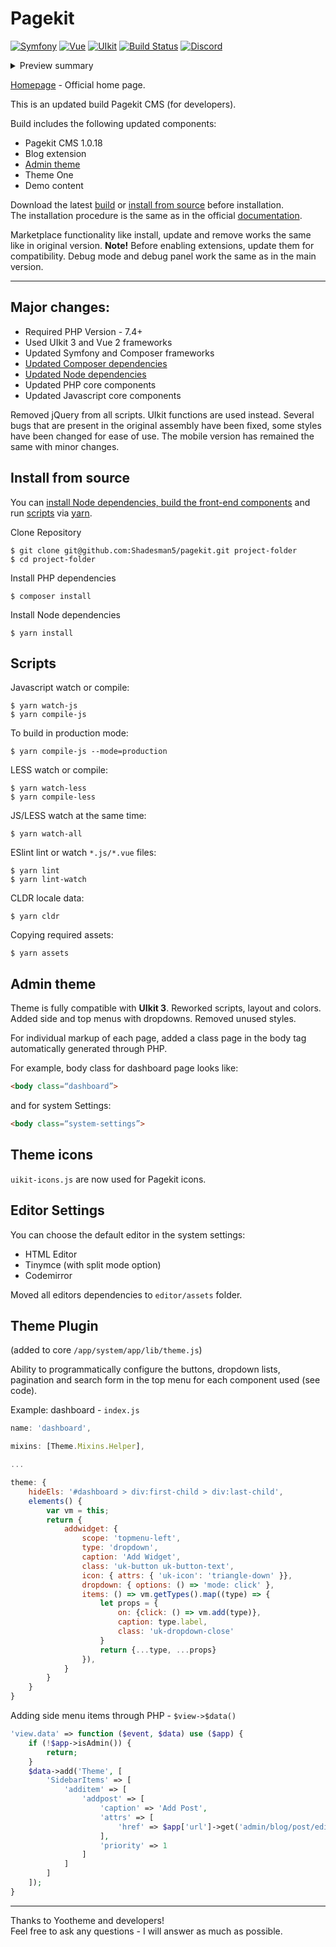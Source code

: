 # Pagekit

[![Symfony](https://img.shields.io/badge/symfony-5.1.7-blue)](https://github.com/symfony/symfony)
[![Vue](https://img.shields.io/badge/vue-2.6.12-green)](https://github.com/vuejs/vue)
[![UIkit](https://img.shields.io/badge/uikit-3.5.8-blue)](https://github.com/uikit/uikit)
[![Build Status](https://travis-ci.org/uatrend/pagekit.svg?branch=develop)](https://travis-ci.org/uatrend/pagekit)
[![Discord](https://img.shields.io/badge/chat-on%20discord-7289da.svg)](https://discord.gg/e7Kw47E)

<details>
<summary>Preview summary</summary>
<table>
    <tbody>
        <tr>
            <td align="center">
                <a href="https://cloud.githubusercontent.com/assets/1716665/14317675/ba034b8c-fc09-11e5-81ed-f10f37d86ea5.png" rel="noopener noreferrer" target="_blank">
                    <img alt="Pagekit" src="https://cloud.githubusercontent.com/assets/1716665/14317675/ba034b8c-fc09-11e5-81ed-f10f37d86ea5.png" style="max-width:100%;" />
                </a>
            </td>
            <td align="center">
                <a href="https://user-images.githubusercontent.com/24713453/64491316-d56f5180-d280-11e9-91b7-68d309489ffe.png" rel="noopener noreferrer" target="_blank">
                    <img alt="Dashboard" src="https://user-images.githubusercontent.com/24713453/64491316-d56f5180-d280-11e9-91b7-68d309489ffe.png" style="max-width:100%;" />
                </a>
            </td>
            <td align="center">
                <a href="https://user-images.githubusercontent.com/24713453/95061078-9118e400-0714-11eb-8f6d-8577d7a85ae5.png" rel="noopener noreferrer" target="_blank">
                    <img alt="Pagekit home page" src="https://user-images.githubusercontent.com/24713453/95061078-9118e400-0714-11eb-8f6d-8577d7a85ae5.png" style="max-width:100%;" />
                </a>
            </td>
        </tr>
        <tr>
            <td align="center">
                <a href="https://user-images.githubusercontent.com/24713453/95016783-9de2fc80-066e-11eb-82f5-2f944cbe25bb.png" rel="noopener noreferrer" target="_blank">
                    <img alt="Installer languages" src="https://user-images.githubusercontent.com/24713453/95016783-9de2fc80-066e-11eb-82f5-2f944cbe25bb.png" style="max-width:100%;" />
                </a>
            </td>
            <td align="center">
                <a href="https://user-images.githubusercontent.com/24713453/95016785-9facc000-066e-11eb-8c2a-f991252fb377.png" rel="noopener noreferrer" target="_blank">
                    <img alt="Installer buttons option-back-next" src="https://user-images.githubusercontent.com/24713453/95016785-9facc000-066e-11eb-8c2a-f991252fb377.png" style="max-width:100%;" />
                </a>
            </td>
            <td align="center">
                <a href="https://user-images.githubusercontent.com/24713453/95016786-a1768380-066e-11eb-8250-a7a054fe09de.png" rel="noopener noreferrer" target="_blank">
                    <img alt="Installer select demo content" src="https://user-images.githubusercontent.com/24713453/95016786-a1768380-066e-11eb-8250-a7a054fe09de.png" style="max-width:100%;" />
                </a>
            </td>
        </tr>
        <tr>
            <td align="center">
                <a href="https://user-images.githubusercontent.com/24713453/95060613-f28c8300-0713-11eb-89ac-0586f3c6c743.png" rel="noopener noreferrer" target="_blank">
                    <img alt="Editor settings" src="https://user-images.githubusercontent.com/24713453/95060613-f28c8300-0713-11eb-89ac-0586f3c6c743.png" style="max-width:100%;" />
                </a>
            </td>
            <td align="center">
                <a href="https://user-images.githubusercontent.com/24713453/95016844-0631de00-066f-11eb-84b6-fd3b0a9a2720.gif" rel="noopener noreferrer" target="_blank">
                    <img alt="Storage" src="https://user-images.githubusercontent.com/24713453/95016844-0631de00-066f-11eb-84b6-fd3b0a9a2720.gif" style="max-width:100%;" />
                </a>
            </td>
            <td align="center">
                <a href="https://user-images.githubusercontent.com/24713453/95016845-08943800-066f-11eb-8d82-f4d5204d2450.png" rel="noopener noreferrer" target="_blank">
                    <img alt="Modal starage" src="https://user-images.githubusercontent.com/24713453/95016845-08943800-066f-11eb-8d82-f4d5204d2450.png" style="max-width:100%;" />
                </a>
            </td>
        </tr>
        <tr>
            <td align="center">
                <a href="https://user-images.githubusercontent.com/24713453/95016880-590b9580-066f-11eb-80d9-2af68d6e87f2.png" rel="noopener noreferrer" target="_blank">
                    <img alt="Page Edit" src="https://user-images.githubusercontent.com/24713453/95016880-590b9580-066f-11eb-80d9-2af68d6e87f2.png" style="max-width:100%;" />
                </a>
            </td>
            <td align="center">
                <a href="https://user-images.githubusercontent.com/24713453/95060907-557e1a00-0714-11eb-98e9-305e63d82819.png" rel="noopener noreferrer" target="_blank">
                    <img alt="Page theme settings" src="https://user-images.githubusercontent.com/24713453/95060907-557e1a00-0714-11eb-98e9-305e63d82819.png" style="max-width:100%;" />
                </a>
            </td>
            <td align="center">
                <a href="https://user-images.githubusercontent.com/24713453/95060769-249de500-0714-11eb-9e8d-8bddff02c892.png" rel="noopener noreferrer" target="_blank">
                    <img alt="Site theme settings" src="https://user-images.githubusercontent.com/24713453/95060769-249de500-0714-11eb-9e8d-8bddff02c892.png" style="max-width:100%;" />
                </a>
            </td>
        </tr>
        <tr>
            <td align="center">
                <a href="https://user-images.githubusercontent.com/24713453/95016701-172e1f80-066e-11eb-8da0-5f6d7e438615.png" rel="noopener noreferrer" target="_blank">
                    <img alt="Theme-one" src="https://user-images.githubusercontent.com/24713453/95016701-172e1f80-066e-11eb-8da0-5f6d7e438615.png" style="max-width:100%;" />
                </a>
            </td>
            <td align="center">
                <a href="https://user-images.githubusercontent.com/24713453/95016942-bf90b380-066f-11eb-9165-8a088c86e425.gif" rel="noopener noreferrer" target="_blank">
                    <img alt="Blog page" src="https://user-images.githubusercontent.com/24713453/95016942-bf90b380-066f-11eb-9165-8a088c86e425.gif" style="max-width:100%;" />
                </a>
            </td>
            <td align="center">
                <a href="https://user-images.githubusercontent.com/24713453/95016943-c28ba400-066f-11eb-8789-3b9f2957aee1.gif" rel="noopener noreferrer" target="_blank">
                    <img alt="Position page" src="https://user-images.githubusercontent.com/24713453/95016943-c28ba400-066f-11eb-8789-3b9f2957aee1.gif" style="max-width:100%;" />
                </a>
            </td>
        </tr>
    </tbody>
</table>

</details>

[Homepage](http://pagekit.com) - Official home page.

This is an updated build Pagekit CMS (for developers).

Build includes the following updated components:

- Pagekit CMS 1.0.18
- Blog extension
- [Admin theme](#theme)
- Theme One
- Demo content

Download the latest [build](https://github.com/uatrend/pagekit/releases) or [install from source](#install) before installation.  
The installation procedure is the same as in the official [documentation](https://pagekit.com/docs/getting-started/installation).

Marketplace functionality like install, update and remove works the same like in original version.
**Note!** Before enabling extensions, update them for compatibility. Debug mode and debug panel work the same as in the main version.

------

## Major changes:

- Required PHP Version - 7.4+
- Used UIkit 3 and Vue 2 frameworks
- Updated Symfony and Composer frameworks
- [Updated Composer dependencies](https://github.com/uatrend/pagekit/blob/develop/composer.json)
- [Updated Node dependencies](https://github.com/uatrend/pagekit/blob/develop/package.json)
- Updated PHP core components
- Updated Javascript core components

Removed jQuery from all scripts. UIkit functions are used instead. Several bugs that are present in the original assembly have been fixed, some styles have been changed for ease of use. The mobile version has remained the same with minor changes.

## <a name="install"></a>Install from source

You can [install Node dependencies, build the front-end components](#node) and run [scripts](#scripts) via [yarn](https://yarnpkg.com/).

Clone Repository

```
$ git clone git@github.com:Shadesman5/pagekit.git project-folder
$ cd project-folder
```

Install PHP dependencies

```
$ composer install
```

<a name="node"></a>Install Node dependencies

```
$ yarn install
```

## <a name="scripts"></a>Scripts

Javascript watch or compile:

```
$ yarn watch-js
$ yarn compile-js
```

To build in production mode:

```
$ yarn compile-js --mode=production
```

LESS watch or compile:

```
$ yarn watch-less
$ yarn compile-less
```

JS/LESS watch at the same time:

```
$ yarn watch-all
```

ESlint lint or watch ```*.js/*.vue``` files:

```
$ yarn lint
$ yarn lint-watch
```

CLDR locale data:

```
$ yarn cldr
```

Copying required assets:

```
$ yarn assets
```

## <a name="theme"></a>Admin theme

Theme is fully compatible with **UIkit 3**.
Reworked scripts, layout and colors. Added side and top menus with dropdowns. Removed unused styles.

For individual markup of each page, added a class page in the body tag automatically generated through PHP.

For example, body class for dashboard page looks like:

```html
<body class=“dashboard”>
```
and for system Settings:

```html
<body class=“system-settings”>
```

## Theme icons
```uikit-icons.js``` are now used for Pagekit icons. 

## Editor Settings

You can choose the default editor in the system settings: 	
- HTML Editor 
- Tinymce (with split mode option)
- Codemirror

Moved all editors dependencies to ```editor/assets``` folder.

## Theme Plugin

(added to core ```/app/system/app/lib/theme.js```)

Ability to programmatically configure the buttons, dropdown lists, pagination and search form in the top menu for each component used (see code).

Example: dashboard - ```index.js```

```javascript
name: 'dashboard',

mixins: [Theme.Mixins.Helper],

...

theme: {
    hideEls: '#dashboard > div:first-child > div:last-child',
    elements() {
        var vm = this;
        return {
            addwidget: {
                scope: 'topmenu-left',
                type: 'dropdown',
                caption: 'Add Widget',
                class: 'uk-button uk-button-text',
                icon: { attrs: { 'uk-icon': 'triangle-down' }},
                dropdown: { options: () => 'mode: click' },
                items: () => vm.getTypes().map((type) => {
                    let props = {
                        on: {click: () => vm.add(type)},
                        caption: type.label,
                        class: 'uk-dropdown-close'
                    }
                    return {...type, ...props}
                }),
            }
        }
    }
}
```

Adding side menu items through PHP - ```$view->$data()```

```php
'view.data' => function ($event, $data) use ($app) {
    if (!$app->isAdmin()) {
        return;
    }
    $data->add('Theme', [
        'SidebarItems' => [
            'additem' => [
                'addpost' => [
                    'caption' => 'Add Post',
                    'attrs' => [
                        'href' => $app['url']->get('admin/blog/post/edit')
                    ],
                    'priority' => 1
                ]
            ]
        ]
    ]);
}
```

------

Thanks to Yootheme and developers!  
Feel free to ask any questions - I will answer as much as possible.
